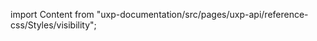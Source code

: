 
import Content from "uxp-documentation/src/pages/uxp-api/reference-css/Styles/visibility";

<Content query="product=xd"/>
